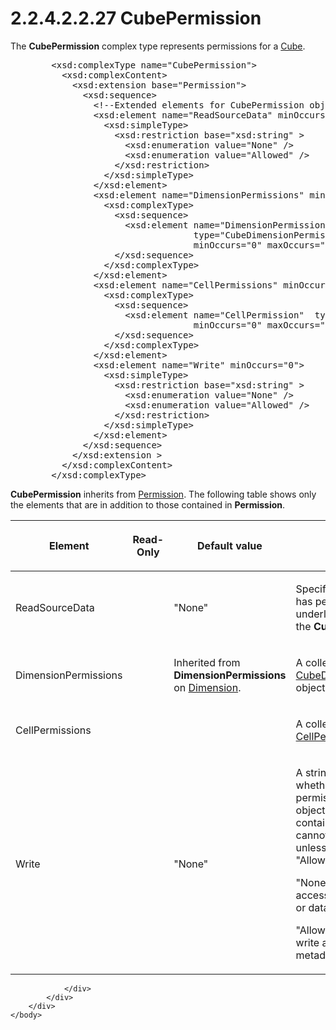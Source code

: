 <html dir="LTR" xmlns:mshelp="http://msdn.microsoft.com/mshelp" xmlns:ddue="http://ddue.schemas.microsoft.com/authoring/2003/5" xmlns:xlink="http://www.w3.org/1999/xlink" xmlns:tool="http://www.microsoft.com/tooltip">
    <head>
        <meta http-equiv="Content-Type" content="text/html; CHARSET=utf-8"></meta>
        <meta name="save" content="history"></meta>
        <title>2.2.4.2.2.27 CubePermission</title>
        <xml>
            <mshelp:toctitle title="2.2.4.2.2.27 CubePermission"></mshelp:toctitle>
            <mshelp:rltitle title="[MS-SSAS]: CubePermission"></mshelp:rltitle>
            <mshelp:keyword index="A" term="ae53fa57-55e6-4e50-9497-b96142128ad7"></mshelp:keyword>
            <mshelp:attr name="DCSext.ContentType" value="open specification"></mshelp:attr>
            <mshelp:attr name="AssetID" value="ae53fa57-55e6-4e50-9497-b96142128ad7"></mshelp:attr>
            <mshelp:attr name="TopicType" value="kbRef"></mshelp:attr>
            <mshelp:attr name="DCSext.Title" value="[MS-SSAS]: CubePermission" />
        </xml>
    </head>
    <body>
        <div id="header">
            <h1 class="heading">2.2.4.2.2.27 CubePermission</h1>
        </div>
        <div id="mainSection">
            <div id="mainBody">
                <div id="allHistory" class="saveHistory"></div>
                <div id="sectionSection0" class="section" name="collapseableSection">
                    

<p>The <b>CubePermission</b> complex type represents
permissions for a <a href="d40a289e-e3a8-488b-b0ce-bd388acf1807.md">Cube</a>.</p>

<dl>
<dd>
<div><pre>   &lt;xsd:complexType name=&quot;CubePermission&quot;&gt;
     &lt;xsd:complexContent&gt;
       &lt;xsd:extension base=&quot;Permission&quot;&gt;
         &lt;xsd:sequence&gt;
           &lt;!--Extended elements for CubePermission object--&gt;
           &lt;xsd:element name=&quot;ReadSourceData&quot; minOccurs=&quot;0&quot;&gt;
             &lt;xsd:simpleType&gt;
               &lt;xsd:restriction base=&quot;xsd:string&quot; &gt;
                 &lt;xsd:enumeration value=&quot;None&quot; /&gt;
                 &lt;xsd:enumeration value=&quot;Allowed&quot; /&gt;
               &lt;/xsd:restriction&gt;
             &lt;/xsd:simpleType&gt;
           &lt;/xsd:element&gt;
           &lt;xsd:element name=&quot;DimensionPermissions&quot; minOccurs=&quot;0&quot;&gt;
             &lt;xsd:complexType&gt;
               &lt;xsd:sequence&gt;
                 &lt;xsd:element name=&quot;DimensionPermission&quot;
                              type=&quot;CubeDimensionPermission&quot;
                              minOccurs=&quot;0&quot; maxOccurs=&quot;unbounded&quot;/&gt;
               &lt;/xsd:sequence&gt;
             &lt;/xsd:complexType&gt;
           &lt;/xsd:element&gt;
           &lt;xsd:element name=&quot;CellPermissions&quot; minOccurs=&quot;0&quot; &gt;
             &lt;xsd:complexType&gt;
               &lt;xsd:sequence&gt;
                 &lt;xsd:element name=&quot;CellPermission&quot;  type=&quot;CellPermission&quot;
                              minOccurs=&quot;0&quot; maxOccurs=&quot;3&quot;/&gt;
               &lt;/xsd:sequence&gt;
             &lt;/xsd:complexType&gt;
           &lt;/xsd:element&gt;
           &lt;xsd:element name=&quot;Write&quot; minOccurs=&quot;0&quot;&gt;
             &lt;xsd:simpleType&gt;
               &lt;xsd:restriction base=&quot;xsd:string&quot; &gt;
                 &lt;xsd:enumeration value=&quot;None&quot; /&gt;
                 &lt;xsd:enumeration value=&quot;Allowed&quot; /&gt;
               &lt;/xsd:restriction&gt;
             &lt;/xsd:simpleType&gt;
           &lt;/xsd:element&gt;
         &lt;/xsd:sequence&gt;
       &lt;/xsd:extension &gt;
     &lt;/xsd:complexContent&gt;
   &lt;/xsd:complexType&gt;
</pre></div>
</dd></dl>

<p><b>CubePermission</b> inherits from <a href="99f84daa-7f76-4f37-9d87-ddea1d2634a4.md">Permission</a>. The following
table shows only the elements that are in addition to those contained in <b>Permission</b>.</p>

<table>
 <thead>
  <tr>
   <th>
   <p>Element</p>
   </th>
   <th>
   <p>Read-Only</p>
   </th>
   <th>
   <p>Default value</p>
   </th>
   <th>
   <p>Description</p>
   </th>
  </tr>
 </thead>
 <tr>
  <td>
  <p>ReadSourceData</p>
  </td>
  <td>
  <p> </p>
  </td>
  <td>
  <p>&quot;None&quot;</p>
  </td>
  <td>
  <p>Specifies whether the role has permission to read the
  underlying source data in the <b>Cube</b>.</p>
  </td>
 </tr>
 <tr>
  <td>
  <p>DimensionPermissions</p>
  </td>
  <td>
  <p> </p>
  </td>
  <td>
  <p>Inherited from <b>DimensionPermissions</b> on <a href="ed122253-df54-42a8-8905-0faa6e696b8b.md">Dimension</a>.</p>
  </td>
  <td>
  <p>A collection of <a href="079ce31f-fb28-4ae8-b40c-bc2c7ce25cdb.md">CubeDimensionPermission</a>
  objects.</p>
  </td>
 </tr>
 <tr>
  <td>
  <p>CellPermissions</p>
  </td>
  <td>
  <p> </p>
  </td>
  <td>
  <p> </p>
  </td>
  <td>
  <p>A collection of <a href="2d6f9817-5fc3-4220-aa0a-acfd52f63f52.md">CellPermission</a> objects.</p>
  </td>
 </tr>
 <tr>
  <td>
  <p>Write</p>
  </td>
  <td>
  <p> </p>
  </td>
  <td>
  <p>&quot;None&quot;</p>
  </td>
  <td>
  <p>A string that specifies whether the role has
  permission to write to the object or any of its contained objects. <b>Write</b>
  cannot be set to &quot;Allowed&quot; unless <b>Read</b> is also set to
  &quot;Allowed&quot;.</p>
  <p>&quot;None&quot; specifies no write access to object
  metadata or data. </p>
  <p>&quot;Allowed&quot; specifies full write access to
  object metadata or data.</p>
  </td>
 </tr>
</table>

<p> </p>


                </div>
            </div>
        </div>
    </body>
</html>